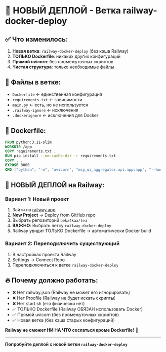 # 🚀 НОВЫЙ ДЕПЛОЙ - Ветка railway-docker-deploy

## ✅ Что изменилось:

1. **Новая ветка**: `railway-docker-deploy` (без кэша Railway)
2. **ТОЛЬКО Dockerfile**: никаких других конфигураций
3. **Прямой uvicorn**: без промежуточных скриптов
4. **Чистая структура**: только необходимые файлы

## 📁 Файлы в ветке:

- `Dockerfile` ← единственная конфигурация
- `requirements.txt` ← зависимости
- `main.py` ← есть, но не используется
- `.railway-ignore` ← исключения
- `.dockerignore` ← исключения для Docker

## 🐳 Dockerfile:

```dockerfile
FROM python:3.11-slim
WORKDIR /app
COPY requirements.txt .
RUN pip install --no-cache-dir -r requirements.txt
COPY . .
EXPOSE 8000
CMD ["python", "-m", "uvicorn", "mcp_ui_aggregator.api.app:app", "--host", "0.0.0.0", "--port", "8000"]
```

## 🎯 НОВЫЙ ДЕПЛОЙ на Railway:

### Вариант 1: Новый проект
1. Зайти на [railway.app](https://railway.app)
2. **New Project** → Deploy from GitHub repo
3. Выбрать репозиторий `beka4kaa/lea`
4. **ВАЖНО**: Выбрать ветку `railway-docker-deploy`
5. Railway увидит ТОЛЬКО Dockerfile → автоматически Docker build

### Вариант 2: Переподключить существующий
1. В настройках проекта Railway
2. Settings → Connect Repo
3. Переподключиться к ветке `railway-docker-deploy`

## 🔥 Почему должно работать:

- ❌ Нет railway.json (Railway не может его игнорировать)
- ❌ Нет Procfile (Railway не будет искать скрипты)  
- ❌ Нет start.sh (его физически нет)
- ✅ ТОЛЬКО Dockerfile (Railway ОБЯЗАН использовать Docker)
- ✅ Прямой uvicorn (без промежуточных скриптов)
- ✅ Новая ветка (без кэша старых конфигураций)

**Railway не сможет НИ НА ЧТО сослаться кроме Dockerfile!** 🐳

---

**Попробуйте деплой с новой ветки `railway-docker-deploy`**
